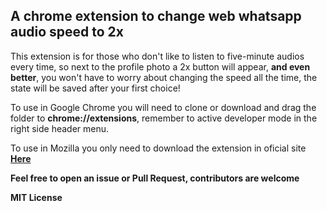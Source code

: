 ## A chrome extension to change web whatsapp audio speed to 2x

<p> This extension is for those who don't like to listen to five-minute audios every time, so next to the profile photo a 2x button will appear, <strong>and even better</strong>, you won't have to worry about changing the speed all the time, the state will be saved after your first choice! </p>


<p> To use in Google Chrome you will need to clone or download and drag the folder to <strong>chrome://extensions</strong>, remember to active developer mode in the right side header menu. </p>

<p> To use in Mozilla you only need to download the extension in oficial site <a href="https://addons.mozilla.org/pt-BR/firefox/addon/web-whatsapp-audio-speedchange/" target="blank"><strong>Here</strong></a> </p>

<p><strong>Feel free to open an issue or Pull Request, contributors are welcome</strong></p>

<p><strong>MIT License</strong></p>
